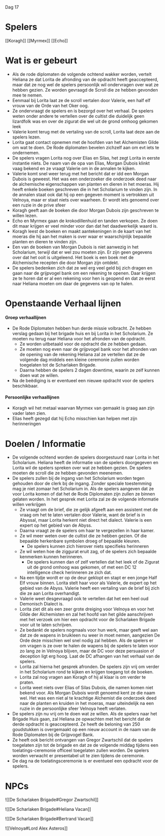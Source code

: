 Dag 17

# Spelers
[[Koragh]]
[[Myrmex]]
[[Echo]]

# Wat is er gebeurt
- Als de rode diplomaten de volgende ochtend wakker worden, vertelt Heliana ze dat Lorita de afronding van de opdracht heeft geaccepteerd, maar dat ze nog wel de spelers persoonlijk wil ondervragen over wat ze hebben gezien. Ze worden gevraagd de Scroll die ze hebben gevonden mee te nemen.
- Eenmaal bij Lorita laat ze de scroll vertalen door Valerie, een half elf vrouw van de Orde van het Oker oog.
- Ze ondervraagt de spelers en is bezorgd over het verhaal. De spelers weten onder andere te vertellen over de cultist die duidelijk geen lizardfolk was en over de zigurat die wel uit de grond omhoog gekomen leek
- Valerie komt terug met de vertaling van de scroll, Lorita laat deze aan de spelers lezen.
- Lorita gaat contact opnemen met de hoofden van het Alchemisten Gilde om wat te doen. De Rode diplomaten bevelen zichzelf aan om evt iets te ondernemen.
- De spelers vragen Lorita nog over Elias en Silas, het zegt Lorita in eerste instantie niets. De naam van de opa van Elias, Morgan Dubois klinkt vaag bekend en ze vraagt Valerie om in de annalen te kijken.
- Valerie komt snel weer terug met het bericht dat er idd een Morgan Dubois is geweest. Het was een onderzoeker die onderzoek deed naar de alchemische eigenschappen van planten en dieren in het moeras. Hij heeft enkele boeken geschreven die in het Scholarium te vinden zijn. In de annalen staat ook dat hij op een gegeven moment is vertrokken uit Velnoya, maar er staat niets over waarheen. Er wordt iets genoemd over een ruzie in de prive sfeer
- Koragh geeft aan de boeken die door Morgan Dubois zijn geschreven te willen lezen.
- Echo en Myrmex gaan de krokodillenhuid en tanden verkopen. Ze doen dit maar krijgen er veel minder voor dan dat het daadwerkelijk waard is.
- Koragh leest de boeken en maakt aantekeningen in de kaart van het moeras die hij aan het maken is over waar er waarschijnlijk bepaalde planten en dieren te vinden zijn.
- Een van de boeken van Morgan Dubois is niet aanwezig in het Scholarium, terwijl dat er wel zou moeten zijn. Er zijn geen gegevens over dat het ooit is uitgeleend. Het boek is een boek met de Alchemische recepten die door Morgan zijn ontdekt.
- De spelers bedenken zich dat ze wel erg veel geld bij zich dragen en gaan naar de grijpvogel bank om een rekening te openen. Daar krijgen ze te horen dat er al een rekening voor hen is geopend en dat ze eerst naar Heliana moeten om daar de gegevens van op te halen.
# Openstaande Verhaal lijnen

#### Groep verhaallijnen
- De Rode Diplomaten hebben hun derde missie volbracht. Ze hebben verslag gedaan bij het brigade huis en bij Lorita in het Scholarium. Ze moeten nu terug naar Heliana voor het afronden van de opdracht.
	- Ze worden uitbetaald voor de opdracht die ze hebben gedaan.
	- Ze moeten nog even naar de grijpvogel bank voor het afronden van de opening van de rekening
	  Heliana zal ze vertellen dat ze de volgende dag middels een kleine ceremonie zullen worden toegelaten tot de Scharlaken Brigade.
	- Daarna hebben de spelers 2 dagen downtime, waarin ze zelf kunnen doen wat ze willen.
- Na de beëdiging is er eventueel een nieuwe opdracht voor de spelers beschikbaar.

#### Persoonlijke verhaallijnen
- Koragh wil het metaal waarvan Myrmex van gemaakt is graag aan zijn vader laten zien.
- Elias heeft gezegd dat hij Echo misschien kan helpen met zijn herinneringen



# Doelen / Informatie
- De volgende ochtend worden de spelers doorgestuurd naar Lorita in het Scholarium. Heliana heeft de informatie van de spelers doorgegeven en Lorita wil de spelers spreken over wat ze hebben gezien. De spelers moeten de scroll die ze hebben gevonden meenemen.
- De spelers zullen bij de ingang van het Scholarium worden tegen gehouden door de clerk bij de ingang. Zonder speciale toestemming mag je niet zomaar het Scholarium in. Als de spelers aangeven dat ze voor Lorita komen of dat het de Rode Diplomaten zijn zullen ze binnen gelaten worden. In het gesprek met Lorita zal ze de volgende informatie willen verkrijgen
	- Ze vraagt om de brief, die ze gelijk afgeeft aan een assistent met de vraag om het te laten vertalen door Valerie, want de brief is in Abyssal, maar Lorita herkent niet direct het dialect. Valerie is een expert op het gebied van de Abyss.
	- Daarna vraagt ze de spelers om haar te vergezellen in haar kamer.
	- Ze wil meer weten over de cultist die ze hebben gezien. Of die bepaalde herkenbare symbolen droeg of bepaalde kleuren.
		- De spelers kunnen zich hierover niets specifieks herinneren
	- Ze wil weten hoe de ziggurat eruit zag, of de spelers zich bepaalde kenmerken kunnen herinneren. 
		- De spelers kunnen dan of zelf vertellen dat het leek of de Zigurat uit de grond omhoog was gekomen, of met een DC 12 intelligence check herinneren ze zich dat.
	- Na een tijdje wordt er op de deur geklopt en stapt er een jonge Half Elf vrouw binnen. Lorita stelt haar voor als Valerie, de expert op het gebied van de Abyss. Valerie heeft een vertaling van de brief bij zich die ze aan Lorita overhandigt.
	- Valerie weet desgevraagd ook te vertellen dat het een heel oud Demonisch Dialect is.
	- Lorita ziet dit als een zeer grote dreiging voor Velnoya en voor het Gilde der Alchemisten en zal het hoofd van het gilde aanschrijven met het verzoek om hier een opdracht voor de Scharlaken Brigade voor uit te laten schrijven.
	- Ze bedankt de spelers nogmaals voor hun werk, maar geeft wel aan dat ze de wapens in bruikleen nu weer in moet nemen, aangezien De Orde deze misschien wel snel nodig zal hebben. Als de spelers er om vragen is ze over te halen de wapens bij de spelers te laten voor zo lang ze in Velnoya blijven, maar de DC voor deze persuasion of deception ligt erg hoog. Laat de DC afhangen van het verhaal van de spelers.
	- Lorita zal hierna het gesprek afronden. De spelers zijn vrij om verder in het Scholarium rond te kijken en krijgen toegang tot de boeken.
	- Lorita zal nog vragen aan Koragh of hij al klaar is om verder te praten.
	- Lorita weet niets over Elias of Silas Dubois, die namen komen niet bekend voor. Als Morgan Dubois wordt genoemd kent ze die naam wel. Het was een niet al te krachtige Alchemist die onderzoek deed naar de planten en kruiden in het moeras, maar uiteindelijk na een ruzie in de persoonlijke sfeer Velnoya heeft verlaten.
- De spelers zijn nu vrij om te doen wat ze willen. Als de spelers naar het Brigade Huis gaan, zal Heliana ze opwachten met het bericht dat de derde opdracht is geaccepteerd. Ze heeft de beloning van 250 goudstukken is overgemaakt op een nieuw account in de naam van de Rode Diplomaten bij de Grijpvogel Bank.
- Ze heeft ook bericht ontvangen van Gregor Zwartschil dat de spelers toegelaten zijn tot de brigade en dat ze de volgende middag tijdens een toelatings-ceremonie officeel toegelaten zullen worden. De spelers worden verwacht er presentabel uit te zien tijdens de ceremonie.
- De dag na de toelatingsceremonie is er eventueel een opdracht voor de spelers.


# NPCs

![[De Scharlaken Brigade#Gregor Zwartschil]]

![[De Scharlaken Brigade#Heliana Vacan]]

![[De Scharlaken Brigade#Bertrand Vacan]]

![[Velnoya#Lord Alex Asteros]]